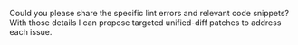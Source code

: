 Could you please share the specific lint errors and relevant code snippets? With those details I can propose targeted unified-diff patches to address each issue.